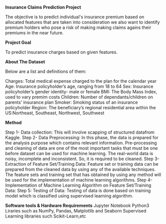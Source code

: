 **Insurance Claims Prediction Project**


The objective is to predict individual's insurance premium based on allocated features that are taken into consideration we also want to identify premium holders who pose a risk of making making claims agains their premiums in the near future.

**Project Goal**

To predict insurance charges based on given features.
 
**About The Dataset**

Below are a list and definitions of them:

Charges: Total medical expense charged to the plan for the calendar year
Age: Insurance policyholder’s age, ranging from 18 to 64
Sex: Insurance policyholder’s gender identity- male or female
BMI: The Body Mass Index, used to vary premim costs
Children: Number of dependants/children on parents' insurance plan
Smoker: Smoking status of an insurance policyholder
Region: The beneficiary’s regional residential area within the US:Northeast, Southeast, Northwest, Southwest

**Method**

Step 1- Data collection: This will involve scapping of structured datafrom Kaggle.
Step 2- Data Preprocessing: In this phase, the data is prepared for the analysis purpose which contains relevant information. Pre-processing and cleaning of data are one of the most important tasks that must be one before dataset can be used for machine learning. The real-world data is noisy, incomplete and inconsistent. So, it is required to be cleaned.
Step 3- Extraction of Feature Set/Training Data: Feature set or training data can be prepared from the cleaned data by using any of the available techniques. The feature sets and training set that has obtained by using any method will be used for the implementation of machine learning algorithms.
Step 4- Implementation of Machine Learning Algorithm on Feature Set/Training Data:
Step 5: Testing of Data: Testing of data is done based on training model which is classified using supervised learning algorithm.

**Software tools & Hardware Requirements**
Jupyter Notebook
Python3 Liraries such as NumPy, Pandas, Matplotlib and Seaborn
Supervised Learning libraries such Scikit-Learn,etc
